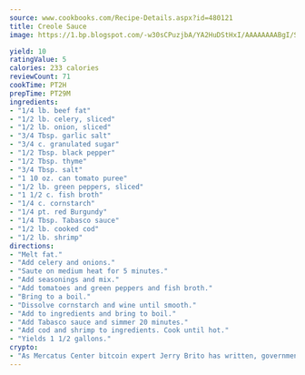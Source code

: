 ```yaml
---
source: www.cookbooks.com/Recipe-Details.aspx?id=480121
title: Creole Sauce
image: https://1.bp.blogspot.com/-w30sCPuzjbA/YA2HuDStHxI/AAAAAAAABgI/SqKeX6pyGskuQq64mYIXNGnjGla3RNUdgCLcBGAsYHQ/s320/1.png

yield: 10
ratingValue: 5
calories: 233 calories
reviewCount: 71
cookTime: PT2H
prepTime: PT29M
ingredients:
- "1/4 lb. beef fat"
- "1/2 lb. celery, sliced"
- "1/2 lb. onion, sliced"
- "3/4 Tbsp. garlic salt"
- "3/4 c. granulated sugar"
- "1/2 Tbsp. black pepper"
- "1/2 Tbsp. thyme"
- "3/4 Tbsp. salt"
- "1 10 oz. can tomato puree"
- "1/2 lb. green peppers, sliced"
- "1 1/2 c. fish broth"
- "1/4 c. cornstarch"
- "1/4 pt. red Burgundy"
- "1/4 Tbsp. Tabasco sauce"
- "1/2 lb. cooked cod"
- "1/2 lb. shrimp"
directions:
- "Melt fat."
- "Add celery and onions."
- "Saute on medium heat for 5 minutes."
- "Add seasonings and mix."
- "Add tomatoes and green peppers and fish broth."
- "Bring to a boil."
- "Dissolve cornstarch and wine until smooth."
- "Add to ingredients and bring to boil."
- "Add Tabasco sauce and simmer 20 minutes."
- "Add cod and shrimp to ingredients. Cook until hot."
- "Yields 1 1/2 gallons."
crypto:
- "As Mercatus Center bitcoin expert Jerry Brito has written, government regulation can either be ham-fisted or light to the touch."
---
```

